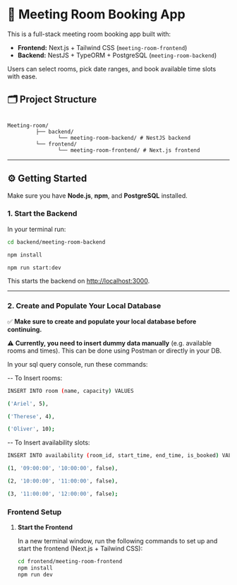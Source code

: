 # 🏢 Meeting Room Booking App

This is a full-stack meeting room booking app built with:

- **Frontend:** Next.js + Tailwind CSS (`meeting-room-frontend`)
- **Backend:** NestJS + TypeORM + PostgreSQL (`meeting-room-backend`)

Users can select rooms, pick date ranges, and book available time slots with ease.

## 🗂️ Project Structure

 ```

 Meeting-room/
          ├── backend/ 
                 └── meeting-room-backend/ # NestJS backend
          └── frontend/
                 └── meeting-room-frontend/ # Next.js frontend

 ``` 


---

## ⚙️ Getting Started

Make sure you have **Node.js**, **npm**, and **PostgreSQL** installed.

### 1. Start the Backend

In your terminal run:

 ```bash
cd backend/meeting-room-backend

npm install

npm run start:dev 
```

This starts the backend on [http://localhost:3000](http://localhost:3000).

---

### 2. Create and Populate Your Local Database

✅ **Make sure to create and populate your local database before continuing.**

⚠️ **Currently, you need to insert dummy data manually** (e.g. available rooms and times). This can be done using Postman or directly in your DB.

In your sql query console, run these commands:

-- To Insert rooms:

```bash
INSERT INTO room (name, capacity) VALUES 

('Ariel', 5), 

('Therese', 4), 

('Oliver', 10);
```

-- To Insert availability slots:

```bash
INSERT INTO availability (room_id, start_time, end_time, is_booked) VALUES

(1, '09:00:00', '10:00:00', false), 

(2, '10:00:00', '11:00:00', false), 

(3, '11:00:00', '12:00:00', false);
```

### Frontend Setup

1. **Start the Frontend**
   
   In a new terminal window, run the following commands to set up and start the frontend (Next.js + Tailwind CSS):

   ```bash
   cd frontend/meeting-room-frontend
   npm install
   npm run dev
